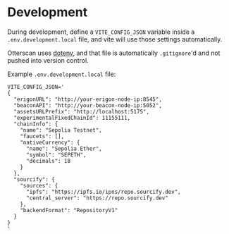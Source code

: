# Development

During development, define a `VITE_CONFIG_JSON` variable inside a `.env.development.local` file, and vite will use those settings automatically.

Otterscan uses [dotenv](https://github.com/motdotla/dotenv), and that file is automatically `.gitignore`'d and not pushed into version control.

Example `.env.development.local` file:

```
VITE_CONFIG_JSON='
{
  "erigonURL": "http://your-erigon-node-ip:8545",
  "beaconAPI": "http://your-beacon-node-ip:5052",
  "assetsURLPrefix": "http://localhost:5175",
  "experimentalFixedChainId": 11155111,
  "chainInfo": {
    "name": "Sepolia Testnet",
    "faucets": [],
    "nativeCurrency": {
      "name": "Sepolia Ether",
      "symbol": "SEPETH",
      "decimals": 18
    }
  },
  "sourcify": {
    "sources": {
      "ipfs": "https://ipfs.io/ipns/repo.sourcify.dev",
      "central_server": "https://repo.sourcify.dev"
    },
    "backendFormat": "RepositoryV1"
  }
}
'
```

